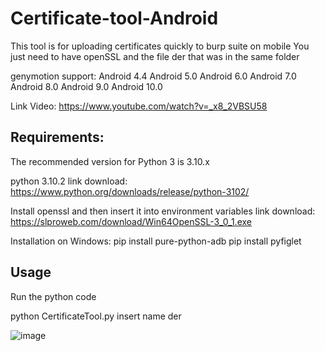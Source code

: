 # Certificate-tool-Android
This tool is for uploading certificates quickly to burp suite on mobile
You just need to have openSSL and the file der that was in the same folder

genymotion support:
Android 4.4 
Android 5.0
Android 6.0
Android 7.0
Android 8.0
Android 9.0 
Android 10.0 

Link Video:
https://www.youtube.com/watch?v=_x8_2VBSU58

Requirements:
------------------------------------------------------

The recommended version for Python 3 is 3.10.x

python 3.10.2
link download: https://www.python.org/downloads/release/python-3102/

Install openssl and then insert it into environment variables
link download: https://slproweb.com/download/Win64OpenSSL-3_0_1.exe

Installation on Windows:
pip install pure-python-adb
pip install pyfiglet




Usage
------------------------------------------------------
Run the python code

python CertificateTool.py insert name der

![image](https://user-images.githubusercontent.com/101058837/156934040-14cf3f8b-55d3-4c58-a7db-67b41afc1644.png)
